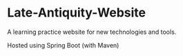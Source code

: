 # Late-Antiquity-Website
A learning practice website for new technologies and tools.

Hosted using Spring Boot (with Maven)
